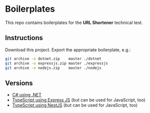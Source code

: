 # Boilerplates

This repo contains boilerplates for the **URL Shortener** technical test.

## Instructions

Download this project. Export the appropriate boilerplate, e.g.:

```bash
git archive -o dotnet.zip    master ./dotnet
git archive -o expressjs.zip master ./expressjs
git archive -o nodejs.zip    master ./nodejs
```

## Versions

* [C# using .NET](./dotnet)
* [TypeScript using Express JS](./expressjs) (but can be used for JavaScript, too)
* [TypeScript using NestJS](./nestjs) (but can be used for JavaScript, too)
